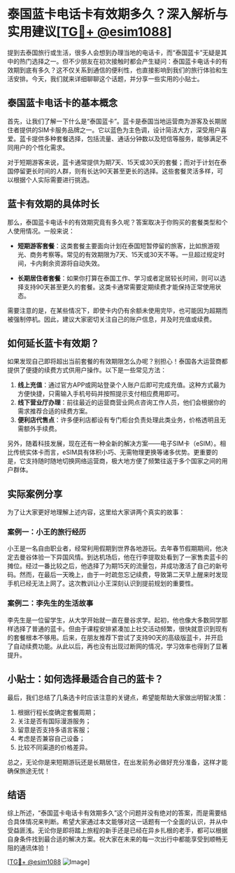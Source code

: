 # 泰国蓝卡电话卡有效期多久？深入解析与实用建议[[TG💪+ @esim1088](https://t.me/s/esim1088)]

提到去泰国旅行或生活，很多人会想到办理当地的电话卡，而“泰国蓝卡”无疑是其中的热门选择之一。但不少朋友在初次接触时都会产生疑问：泰国蓝卡电话卡的有效期到底有多久？这不仅关系到通信的便利性，也直接影响到我们的旅行体验和生活安排。今天，我们就来详细聊聊这个话题，并分享一些实用的小贴士。

## 泰国蓝卡电话卡的基本概念

首先，让我们了解一下什么是“泰国蓝卡”。蓝卡是泰国当地运营商为游客及长期居住者提供的SIM卡服务品牌之一。它以蓝色为主色调，设计简洁大方，深受用户喜爱。蓝卡提供多种套餐选择，包括流量、通话分钟数以及短信等服务，能够满足不同用户的个性化需求。

对于短期游客来说，蓝卡通常提供为期7天、15天或30天的套餐；而对于计划在泰国停留更长时间的人群，则有长达90天甚至更长的选择。这些套餐灵活多样，可以根据个人实际需要进行挑选。

## 蓝卡有效期的具体时长

那么，泰国蓝卡电话卡的有效期究竟有多久呢？答案取决于你购买的套餐类型和个人使用情况。一般来说：

- **短期游客套餐**：这类套餐主要面向计划在泰国短暂停留的旅客，比如旅游观光、商务考察等。常见的有效期限为7天、15天或30天不等。一旦超过规定时间，卡内剩余资源将自动失效。
  
- **长期居住者套餐**：如果你打算在泰国工作、学习或者定居较长时间，则可以选择支持90天甚至更久的套餐。这类卡通常需要定期续费才能保持正常使用状态。

需要注意的是，在某些情况下，即使卡内仍有余额未使用完毕，也可能因为超期而被强制停机。因此，建议大家密切关注自己的账户信息，并及时充值或续费。

## 如何延长蓝卡有效期？

如果发现自己即将超出当前套餐的有效期限怎么办呢？别担心！泰国各大运营商都提供了便捷的续费方式供用户操作。以下是一些常见方法：

1. **线上充值**：通过官方APP或网站登录个人账户后即可完成充值。这种方式最为方便快捷，只需输入手机号码并按照提示支付相应费用即可。
2. **线下营业厅办理**：前往最近的运营商营业网点咨询工作人员，他们会根据你的需求推荐合适的续费方案。
3. **便利店代售点**：许多便利店都设有专门柜台负责处理此类业务，价格透明且无需额外手续费。

另外，随着科技发展，现在还有一种全新的解决方案——电子SIM卡（eSIM）。相比传统实体卡而言，eSIM具有体积小巧、无需物理更换等诸多优势。更重要的是，它支持随时随地切换网络运营商，极大地方便了频繁往返于多个国家之间的用户群体。

## 实际案例分享

为了让大家更好地理解上述内容，这里给大家讲两个真实的故事：

### 案例一：小王的旅行经历
小王是一名自由职业者，经常利用假期到世界各地游玩。去年春节假期期间，他决定去曼谷体验一下异国风情。到达机场后，他在行李提取处看到了一家售卖蓝卡的摊位。经过一番比较之后，他选择了为期15天的流量包，并成功激活了自己的新号码。然而，在最后一天晚上，由于一时疏忽忘记续费，导致第二天早上醒来时发现手机已经无法上网了。这次教训让小王深刻认识到提前规划的重要性。

### 案例二：李先生的生活故事
李先生是一位留学生，从大学开始就一直在曼谷求学。起初，他也像大多数同学那样选择了普通的蓝卡。但由于课程安排紧凑加上社交活动频繁，很快就意识到现有的套餐根本不够用。后来，在朋友推荐下尝试了支持90天的高级版蓝卡，并开启了自动续费功能。从此以后，再也没有出现过断网的情况，学习效率也得到了显著提升。

## 小贴士：如何选择最适合自己的蓝卡？

最后，我们总结了几条选卡时应该注意的关键点，希望能帮助大家做出明智决策：

1. 根据行程长度确定套餐周期；
2. 关注是否有国际漫游服务；
3. 留意是否支持多语言客服；
4. 考虑是否兼容自己设备；
5. 比较不同渠道的价格差异。

总之，无论你是来短期游玩还是长期居住，在出发前务必做好充分准备，这样才能确保旅途无忧！

## 结语

综上所述，“泰国蓝卡电话卡有效期多久”这个问题并没有绝对的答案，而是需要结合具体情况来判断。希望大家通过本文能够对这一话题有一个全面的认识，并从中受益匪浅。无论你是即将踏上旅程的新手还是已经在异乡扎根的老手，都可以根据自身条件找到最合适的解决方案。祝大家在未来的每一次出行中都能享受到顺畅无阻的通讯体验！

[[TG💪+ @esim1088](https://t.me/s/esim1088) ![Image](https://i.postimg.cc/4NQfJmqS/Snipaste-2025-05-13-00-14-12.png)]